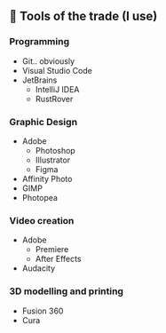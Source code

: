 ## 🔨 Tools of the trade (I use)
### Programming
- Git.. obviously 
- Visual Studio Code
- JetBrains
  - IntelliJ IDEA
  - RustRover
### Graphic Design
- Adobe
  - Photoshop
  - Illustrator
  - Figma
- Affinity Photo
- GIMP
- Photopea
### Video creation
- Adobe
  - Premiere
  - After Effects
- Audacity
### 3D modelling and printing
- Fusion 360
- Cura
